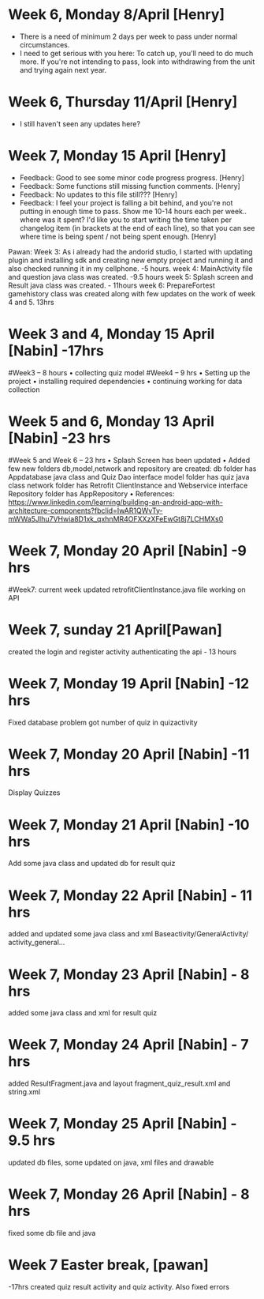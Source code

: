 

# Week 6, Monday 8/April [Henry]
- There is a need of minimum 2 days per week to pass under normal circumstances. 
- I need to get serious with you here: To catch up, you'll need to do much more. If you're not intending to pass, look into withdrawing from the unit and trying again next year.

# Week 6, Thursday 11/April [Henry]
- I still haven't seen any updates here?

# Week 7, Monday 15 April [Henry]
- Feedback: Good to see some minor code progress progress. [Henry]
- Feedback: Some functions still missing function comments. [Henry]
- Feedback: No updates to this file still??? [Henry]
- Feedback: I feel your project is falling a bit behind, and you're not putting in enough time to pass. Show me 10-14 hours each per week.. where was it spent? I'd like you to start writing the time taken per changelog item (in brackets at the end of each line), so that you can see where time is being spent / not being spent enough. [Henry]


Pawan: 
Week 3: As i already had the andorid studio, I started with updating plugin and installing sdk and creating new empty project and running it and also checked running it in my cellphone.  -5 hours.
week 4: MainActivity file and question java class was created. -9.5 hours
week 5: Splash screen and Result java class was created. - 11hours 
week 6: PrepareFortest gamehistory class was created along with few updates on the work of week 4 and 5. 13hrs


# Week 3 and 4, Monday 15 April [Nabin] -17hrs
#Week3 – 8 hours 
•	collecting quiz model 
#Week4 – 9 hrs 
•	Setting up the project
•	installing required dependencies
•	continuing working for data collection

# Week 5 and 6, Monday 13 April [Nabin] -23 hrs 
#Week 5 and Week 6 – 23 hrs 
•	Splash Screen has been updated
•	Added few new folders db,model,network and repository are created: db folder has Appdatabase java class and Quiz Dao interface model folder has quiz java class network folder has Retrofit ClientInstance and Webservice interface Repository folder has AppRepository 
•	References: https://www.linkedin.com/learning/building-an-android-app-with-architecture-components?fbclid=IwAR1QWvTy-mWWa5JIhu7VHwia8D1xk_qxhnMR4OFXXzXFeEwGt8j7LCHMXs0

# Week 7, Monday 20 April [Nabin] -9 hrs 
#Week7: current week
updated retrofitClientInstance.java file
 working on API
 
# Week 7, sunday 21 April[Pawan]
created the login and register activity authenticating the api - 13 hours


# Week 7, Monday 19 April [Nabin] -12 hrs
Fixed database problem 
got number of quiz in quizactivity 


# Week 7, Monday 20 April [Nabin] -11 hrs 
Display Quizzes

# Week 7, Monday 21 April [Nabin] -10 hrs 
Add some java class and updated db for result quiz

# Week 7, Monday 22 April [Nabin] - 11 hrs
added and updated some java class and xml
Baseactivity/GeneralActivity/ activity_general...

# Week 7, Monday 23 April [Nabin] - 8 hrs
added some java class and xml  for result quiz

# Week 7, Monday 24 April [Nabin] - 7 hrs
added ResultFragment.java and layout fragment_quiz_result.xml and string.xml

# Week 7, Monday 25 April [Nabin] - 9.5 hrs
updated db files, some updated on java, xml files and drawable

# Week 7, Monday 26 April [Nabin] - 8 hrs
fixed some db file and java


# Week 7 Easter break, [pawan] 
-17hrs created quiz result activity and
 quiz activity. Also fixed errors
